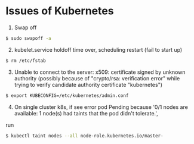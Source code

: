 # Issues of Kubernetes

1. Swap off
```sh
$ sudo swapoff -a
```

2. kubelet.service holdoff time over, scheduling restart (fail to start up)
```sh
$ rm /etc/fstab
```

3. Unable to connect to the server: x509: certificate signed by unknown authority 
(possibly because of "crypto/rsa: verification error" while trying to verify candidate authority certificate "kubernetes")
```sh
$ export KUBECONFIG=/etc/kubernetes/admin.conf
```

4. On single cluster k8s, if see error pod Pending because 
'0/1 nodes are available: 1 node(s) had taints that the pod didn't tolerate.', 

run
```sh
$ kubectl taint nodes --all node-role.kubernetes.io/master-
```
